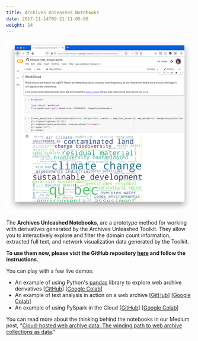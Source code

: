 ```yaml
---
title: Archives Unleashed Notebooks
date: 2017-11-14T09:21:11-05:00
weight: 24
---
```


![AUK Notebook screenshot](/images/AUK_Notebook.png)

The **Archives Unleashed Notebooks**, are a prototype method for working with derivatives generated by the Archives Unleashed Toolkit. They allow you to interactively explore and filter the domain count information, extracted full text, and network visualization data generated by the Toolkit.

**To use them now, please visit the GitHub repository [here](https://github.com/archivesunleashed/notebooks) and follow the instructions.** 

You can play with a few live demos:

* An example of using Python's [pandas](https://pandas.pydata.org/) library to explore web archive derivatives [[GitHub](https://github.com/archivesunleashed/notebooks/blob/master/parquet_pandas_example.ipynb)] [[Google Colab](https://colab.research.google.com/github/archivesunleashed/notebooks/blob/master/parquet_pandas_example.ipynb)]
* An example of text analysis in action on a web archive [[GitHub](https://github.com/archivesunleashed/notebooks/blob/master/parquet_text_analyis.ipynb)] [[Google Colab](https://colab.research.google.com/github/archivesunleashed/notebooks/blob/master/parquet_text_analyis.ipynb)]
* An example of using PySpark in the Cloud [[GitHub](https://github.com/archivesunleashed/notebooks/blob/master/parquet_pyspark_example.ipynb)] [[Google Colab](https://colab.research.google.com/github/archivesunleashed/notebooks/blob/master/parquet_pyspark_example.ipynb)]

You can read more about the thinking behind the notebooks in our Medium post, "[Cloud-hosted web archive data: The winding path to web archive collections as data](https://news.archivesunleashed.org/cloud-hosted-web-archive-data-the-winding-path-to-web-archive-collections-as-data-a2b3428701b7)."
